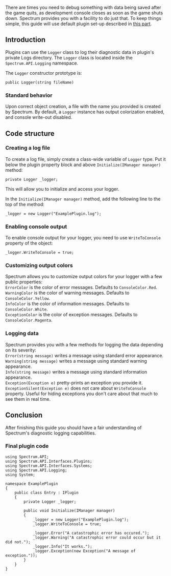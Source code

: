 There are times you need to debug something with data being saved after the game quits, as development console closes as soon as the game shuts down. Spectrum provides you with a facility to do just that. To keep things simple, this guide will use default plugin set-up described in [this part](https://github.com/Ciastex/Spectrum/wiki/Creating-a-Plugin:-The-Basics).

## Introduction
Plugins can use the `Logger` class to log their diagnostic data in plugin's private Logs directory. The `Logger` class is located inside the `Spectrum.API.Logging` namespace.

The `Logger` constructor prototype is:
```CSharp
public Logger(string fileName)
```
### Standard behavior
Upon correct object creation, a file with the name you provided is created by Spectrum. By default, a `Logger` instance has output colorization enabled, and console write-out disabled.

## Code structure
### Creating a log file
To create a log file, simply create a class-wide variable of `Logger` type. Put it below the plugin property block and above `Initialize(IManager manager)` method:
```CSharp
private Logger _logger;
```
This will allow you to initialize and access your logger.

In the `Initialize(IManager manager)` method, add the following line to the top of the method:
```CSharp
_logger = new Logger("ExamplePlugin.log");
```
### Enabling console output
To enable console output for your logger, you need to use `WriteToConsole` property of the object:
```CSharp
_logger.WriteToConsole = true;
```
### Customizing output colors
Spectrum allows you to customize output colors for your logger with a few public properties:  
`ErrorColor` is the color of error messages. Defaults to `ConsoleColor.Red`.   
`WarningColor` is the color of warning messages. Defaults to `ConsoleColor.Yellow`.   
`InfoColor` is the color of information messages. Defaults to `ConsoleColor.White`.   
`ExceptionColor` is the color of exception messages. Defaults to `ConsoleColor.Magenta`.

### Logging data
Spectrum provides you with a few methods for logging the data depending on its severity:   
`Error(string message)` writes a message using standard error appearance.   
`Warning(string message)` writes a message using standard warning appearance.   
`Info(string message)` writes a message using standard information appearance.   
`Exception(Exception e)` pretty-prints an exception you provide it.    
`ExceptionSilent(Exception e)` does not care about `WriteToConsole` property. Useful for hiding exceptions you don't care about that much to see them in real time.

## Conclusion
After finishing this guide you should have a fair understanding of Spectrum's diagnostic logging capabilities.
### Final plugin code
```CSharp
using Spectrum.API;
using Spectrum.API.Interfaces.Plugins;
using Spectrum.API.Interfaces.Systems;
using Spectrum.API.Logging;
using System;

namespace ExamplePlugin
{
    public class Entry : IPlugin
    {
        private Logger _logger;

        public void Initialize(IManager manager)
        {
            _logger = new Logger("ExamplePlugin.log");
            _logger.WriteToConsole = true;

            _logger.Error("A catastrophic error has occured.");
            _logger.Warning("A catastrophic error could occur but it did not.");
            _logger.Info("It works.");
            _logger.Exception(new Exception("A message of exception."));
        }
    }
}
```
```